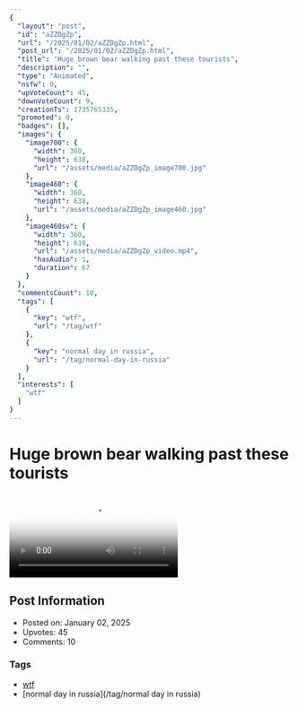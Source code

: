 ```yaml
---
{
  "layout": "post",
  "id": "aZZDgZp",
  "url": "/2025/01/02/aZZDgZp.html",
  "post_url": "/2025/01/02/aZZDgZp.html",
  "title": "Huge brown bear walking past these tourists",
  "description": "",
  "type": "Animated",
  "nsfw": 0,
  "upVoteCount": 45,
  "downVoteCount": 9,
  "creationTs": 1735765335,
  "promoted": 0,
  "badges": [],
  "images": {
    "image700": {
      "width": 360,
      "height": 638,
      "url": "/assets/media/aZZDgZp_image700.jpg"
    },
    "image460": {
      "width": 360,
      "height": 638,
      "url": "/assets/media/aZZDgZp_image460.jpg"
    },
    "image460sv": {
      "width": 360,
      "height": 638,
      "url": "/assets/media/aZZDgZp_video.mp4",
      "hasAudio": 1,
      "duration": 67
    }
  },
  "commentsCount": 10,
  "tags": [
    {
      "key": "wtf",
      "url": "/tag/wtf"
    },
    {
      "key": "normal day in russia",
      "url": "/tag/normal-day-in-russia"
    }
  ],
  "interests": [
    "wtf"
  ]
}
---
```


# Huge brown bear walking past these tourists

<video controls playsinline loop poster="/assets/media/aZZDgZp_image460.jpg">
  <source src="/assets/media/aZZDgZp_video.mp4" type="video/mp4">
  Your browser does not support the video tag.
</video>

## Post Information

- Posted on: January 02, 2025
- Upvotes: 45
- Comments: 10

### Tags

- [wtf](/tag/wtf)
- [normal day in russia](/tag/normal day in russia)
